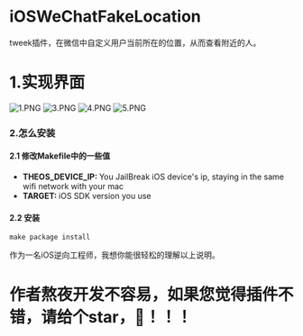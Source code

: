 # iOSWeChatFakeLocation
tweek插件，在微信中自定义用户当前所在的位置，从而查看附近的人。

# 1.实现界面
![1.PNG](https://github.com/zhaochengxiang/iOSWeChatFakeLocation/blob/master/images/1.jpeg)
![3.PNG](https://github.com/zhaochengxiang/iOSWeChatFakeLocation/blob/master/images/3.jpeg)
![4.PNG](https://github.com/zhaochengxiang/iOSWeChatFakeLocation/blob/master/images/4.jpeg)
![5.PNG](https://github.com/zhaochengxiang/iOSWeChatFakeLocation/blob/master/images/5.jpeg)

### 2.怎么安装
#### 2.1 修改Makefile中的一些值
* <b>THEOS_DEVICE_IP: </b> You JailBreak iOS device's ip, staying in the same wifi network with your mac
* <b>TARGET: </b> iOS SDK version you use

#### 2.2 安装
```
make package install
```

作为一名iOS逆向工程师，我想你能很轻松的理解以上说明。


# 作者熬夜开发不容易，如果您觉得插件不错，请给个star，🙏！！！
